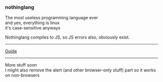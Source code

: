 ### nothinglang
The most useless programming language ever  
and yes, everything is linux  
it's case-sensitive anyways  

Nothinglang compiles to JS, so JS errors also, obviously exist.
___
[Guide](guide.md)
___
More stuff soon  
I might also remove the alert (and other browser-only stuff) part so it works on non-browsers
